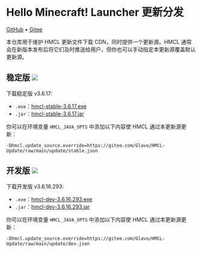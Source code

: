 # Hello Minecraft! Launcher 更新分发

[GitHub](https://github.com/HMCL-dev/HMCL-Update) • [Gitee](https://gitee.com/Glavo/HMCL-Update)

本仓库用于维护 HMCL 更新文件下载 CDN，同时提供一个更新源。HMCL 通常会在新版本发布后将它们及时推送给用户，但你也可以手动指定本更新源覆盖默认更新源。


## 稳定版 [![](https://img.shields.io/maven-central/v/org.glavo.hmcl/hmcl-stable?label=稳定版)](https://search.maven.org/artifact/org.glavo.hmcl/hmcl-stable/3.6.17/pom)

下载稳定版 v3.6.17:

* `.exe`：[hmcl-stable-3.6.17.exe](https://mirrors.cloud.tencent.com/nexus/repository/maven-public/org/glavo/hmcl/hmcl-stable/3.6.17/hmcl-stable-3.6.17.exe)
* `.jar`：[hmcl-stable-3.6.17.jar](https://mirrors.cloud.tencent.com/nexus/repository/maven-public/org/glavo/hmcl/hmcl-stable/3.6.17/hmcl-stable-3.6.17.jar)

你可以在环境变量 `HMCL_JAVA_OPTS` 中添加以下内容使 HMCL 通过本更新源更新：

```
-Dhmcl.update_source.override=https://gitee.com/Glavo/HMCL-Update/raw/main/update/stable.json
```

## 开发版 [![](https://img.shields.io/maven-central/v/org.glavo.hmcl/hmcl-dev?label=开发版)](https://search.maven.org/artifact/org.glavo.hmcl/hmcl-dev/3.6.16.293/pom)

下载开发版 v3.6.16.293:

* `.exe`：[hmcl-dev-3.6.16.293.exe](https://mirrors.cloud.tencent.com/nexus/repository/maven-public/org/glavo/hmcl/hmcl-dev/3.6.16.293/hmcl-dev-3.6.16.293.exe)
* `.jar`：[hmcl-dev-3.6.16.293.jar](https://mirrors.cloud.tencent.com/nexus/repository/maven-public/org/glavo/hmcl/hmcl-dev/3.6.16.293/hmcl-dev-3.6.16.293.jar)

你可以在环境变量 `HMCL_JAVA_OPTS` 中添加以下内容使 HMCL 通过本更新源更新：

```
-Dhmcl.update_source.override=https://gitee.com/Glavo/HMCL-Update/raw/main/update/dev.json
```

